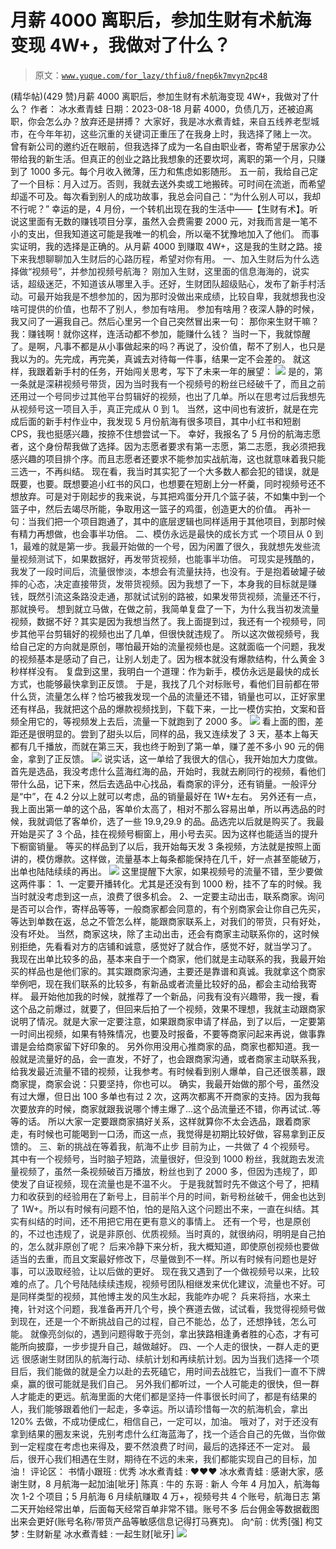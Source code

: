 # 月薪 4000 离职后，参加生财有术航海变现 4W+，我做对了什么？

> 原文：[`www.yuque.com/for_lazy/thfiu8/fnep6k7mvyn2pc48`](https://www.yuque.com/for_lazy/thfiu8/fnep6k7mvyn2pc48)

<ne-h2 id="427da815" data-lake-id="427da815"><ne-heading-ext><ne-heading-anchor></ne-heading-anchor><ne-heading-fold></ne-heading-fold></ne-heading-ext><ne-heading-content><ne-text id="u09240358">(精华帖)(429 赞)月薪 4000 离职后，参加生财有术航海变现 4W+，我做对了什么？</ne-text></ne-heading-content></ne-h2> <ne-p id="uf6ba1283" data-lake-id="uf6ba1283"><ne-text id="ub66d7441">作者： 冰水煮青蛙</ne-text></ne-p> <ne-p id="u521550d7" data-lake-id="u521550d7"><ne-text id="u0c3e3e76">日期：2023-08-18</ne-text></ne-p> <ne-p id="ue4963c4e" data-lake-id="ue4963c4e"><ne-text id="ue2e76db6" ne-bold="true">月薪 4000，负债几万，还被迫离职，你会怎么办？放弃还是拼搏？</ne-text></ne-p> <ne-p id="uad6f5f3d" data-lake-id="uad6f5f3d"><ne-text id="u04cb2dae" style="color: rgb(31, 35, 41);">大家好，我是冰水煮青蛙，来自五线养老型城市，在今年年初，这些沉重的关键词正重压了在我身上时，我选择了赌上一次。</ne-text></ne-p> <ne-p id="ue4da157f" data-lake-id="ue4da157f"><ne-text id="u82251a1a">曾有新公司的邀约近在眼前，但我选择了成为一名自由职业者，寄希望于居家办公带给我的新生活。但真正的创业之路比我想象的还要坎坷，离职的第一个月，只赚到了 1000 多元。每个月收入微薄，压力和焦虑如影随形。</ne-text></ne-p> <ne-p id="ucfe4b9aa" data-lake-id="ucfe4b9aa"><ne-text id="u0cb10699">五一前，我给自己定了一个目标：月入过万。否则，我就去送外卖或工地搬砖。可时间在流逝，而希望却遥不可及。每次看到别人的成功故事，我总会问自己：“为什么别人可以，我却不行呢？”</ne-text></ne-p> <ne-p id="ucd0b5ff3" data-lake-id="ucd0b5ff3"><ne-text id="ub88021c3">幸运的是，4 月份，一个转机出现在我的生活中——【生财有术】。听说这里面有无数的赚钱项目分享，虽然入会费需要 2000 元，对我而言是一笔不小的支出，但我知道这可能是我唯一的机会，所以毫不犹豫地加入了他们。</ne-text></ne-p> <ne-p id="u20bb1ef3" data-lake-id="u20bb1ef3"><ne-text id="u17e90201">而事实证明，我的选择是正确的。从月薪 4000 到赚取 4W+，这是我的生财之路。</ne-text><ne-text id="u83576c9a" style="color: rgb(31, 35, 41);">接下来我想聊聊加入生财后的心路历程，希望对你有用。</ne-text></ne-p> <ne-h3 id="39da3fa2" data-lake-id="39da3fa2"><ne-heading-ext><ne-heading-anchor></ne-heading-anchor><ne-heading-fold></ne-heading-fold></ne-heading-ext><ne-heading-content><ne-text id="ua04098e2" style="color: rgb(31, 35, 41);">一、加入生财后为什么选择做“视频号”，并参加视频号航海？</ne-text></ne-heading-content></ne-h3> <ne-p id="u6976bc16" data-lake-id="u6976bc16"><ne-text id="u8f2c0d52" style="color: rgb(31, 35, 41);">刚加入生财，这里面的信息海海的，说实话，超级迷茫，不知道该从哪里入手。还好，生财团队超级贴心，发布了新手村活动。可最开始我是不想参加的，因为那时没做出来成绩，比较自卑，我就想我也没啥可提供的价值，也帮不了别人，参加有啥用。</ne-text></ne-p> <ne-p id="u905cf22c" data-lake-id="u905cf22c"><ne-text id="uc8767e52">参加有啥用？夜深人静的时候，我又问了一遍我自己。然后心里另一个自己突然冒出来一句：</ne-text></ne-p> <ne-p id="u07a50ece" data-lake-id="u07a50ece"><ne-text id="uf708a500">那你来生财干嘛？我：赚钱啊！就你这样，连活动都不参加，能赚什么钱？</ne-text></ne-p> <ne-p id="u68509c37" data-lake-id="u68509c37"><ne-text id="u2483a5ce">当时一下，我就惊醒了。是啊，凡事不都是从小事做起来的吗？再说了，没价值，帮不了别人，也只是我以为的。先完成，再完美，真诚去对待每一件事，结果一定不会差的。</ne-text></ne-p> <ne-p id="udf8ef29b" data-lake-id="udf8ef29b"><ne-text id="u72a06489">就这样，我跟着新手村的任务，开始闯关思考，写下了未来一年的展望：</ne-text></ne-p> <ne-p id="u5b34f14d" data-lake-id="u5b34f14d"><ne-card data-card-name="image" data-card-type="inline" id="ApGog" data-event-boundary="card">![](img/3b4a46c61eeb4b3b7589d5aed1bb5449.png)</ne-card></ne-p> <ne-p id="uf2c1cef5" data-lake-id="uf2c1cef5"><ne-text id="u0eaa4c4c" style="color: rgb(31, 35, 41);">是的，第一条就是深耕视频号带货，因为当时我有一个视频号的粉丝已经破千了，而且之前还用过一个号同步过其他平台剪辑好的视频，也出了几单。所以在思考过后我想先从视频号这一项目入手，真正完成从 0 到 1。</ne-text></ne-p> <ne-p id="u7a2cfb24" data-lake-id="u7a2cfb24"><ne-text id="u19f860b8">当然，这中间也有波折，就是在完成后面的新手村作业中，我发现 5 月份航海有很多项目，其中小红书和短剧 CPS，我也挺感兴趣，按捺不住想尝试一下。</ne-text></ne-p> <ne-p id="u25f29f90" data-lake-id="u25f29f90"><ne-text id="u7a50cdcd">幸好，我报名了 5 月份的航海志愿者，这个身份帮我做了选择。因为志愿者要求有第一志愿，第二志愿，我必须把我感兴趣的项目排个序。而且志愿者还要求不能参加实战航海，这也就意味着我只能三选一，不再纠结。</ne-text></ne-p> <ne-p id="ued87ad1f" data-lake-id="ued87ad1f"><ne-text id="u9019432d">现在看，我当时其实犯了一个大多数人都会犯的错误，就是既要，也要。既想要追小红书的风口，也想要在短剧上分一杯羹，同时视频号还不想放弃。可是对于刚起步的我来说，与其把鸡蛋分开几个篮子装，不如集中到一个篮子中，然后去竭尽所能，争取用这一篮子的鸡蛋，创造更大的价值。</ne-text></ne-p> <ne-p id="u03e2a7ad" data-lake-id="u03e2a7ad"><ne-text id="uada8f278" style="color: rgb(31, 35, 41);">再补一句：</ne-text><ne-text id="u53f3ff25" ne-bold="true">当我们把一个项目跑通了，其中的底层逻辑也同样适用于其他项目，到那时候有精力再想做，也会事半功倍。</ne-text></ne-p> <ne-h3 id="d6a1a466" data-lake-id="d6a1a466"><ne-heading-ext><ne-heading-anchor></ne-heading-anchor><ne-heading-fold></ne-heading-fold></ne-heading-ext><ne-heading-content><ne-text id="u5f5d7537" style="color: rgb(31, 35, 41);">二、模仿永远是最快的成长方式</ne-text></ne-heading-content></ne-h3> <ne-p id="udd12a2da" data-lake-id="udd12a2da"><ne-text id="u026ba89a" style="color: rgb(31, 35, 41);">一个项目从 0 到 1，最难的就是第一步。我最开始做的一个号，因为闲置了很久，我就想先发些流量视频测试下，如果数据好，再发带货视频，也能事半功倍。</ne-text></ne-p> <ne-p id="u4ec7e1ae" data-lake-id="u4ec7e1ae"><ne-text id="uc5577b92" style="color: rgb(31, 35, 41);">可现实是残酷的，我发了一段时间后，流量很惨淡，本想会有流量扶持，也没有。于是抱着破罐子破摔的心态，决定直接带货，发带货视频。因为我想了一下，本身我的目标就是赚钱，既然引流这条路没走通，那就试试别的路被，如果发带货视频，流量还不行，那就换号。</ne-text></ne-p> <ne-p id="ua650f211" data-lake-id="ua650f211"><ne-text id="u4cd0febd">想到就立马做，在做之前，我简单复盘了一下，为什么我当初发流量视频，数据不好？其实是因为我想当然了。我上面提到过，我还有一个视频号，同步其他平台剪辑好的视频也出了几单，但很快就违规了。</ne-text></ne-p> <ne-p id="u59d6ee1c" data-lake-id="u59d6ee1c"><ne-text id="ua2bbb3b0">所以这次做视频号，我给自己定的方向就是原创，哪怕最开始的流量视频也是。这就面临一个问题，我发的视频基本是感动了自己，让别人划走了。因为根本就没有爆款结构，什么黄金 3 秒样样没有。</ne-text></ne-p> <ne-p id="ua9b39c0d" data-lake-id="ua9b39c0d"><ne-text id="u090d5c31">复盘到这里，我明白一个道理：</ne-text><ne-text id="u196adddc" ne-bold="true">作为新手，模仿永远是最快的成长方式，也能够最快拿到正反馈。</ne-text></ne-p> <ne-p id="uc7859629" data-lake-id="uc7859629"><ne-text id="u508e5b3f">于是，我找了几个对标账号，看他们目前都在带什么货，流量怎么样？恰巧被我发现一个品的流量还不错，销量也可以，正好家里还有样品，我就把这个品的爆款视频找到，下载下来，一比一模仿实拍，文案和音频全用它的，等视频发上去后，流量一下就跑到了 2000 多。</ne-text></ne-p> <ne-p id="udde2847e" data-lake-id="udde2847e"><ne-card data-card-name="image" data-card-type="inline" id="hJCJz" data-event-boundary="card">![](img/f00e97307020c51529f07c49aa8bd586.png)</ne-card></ne-p> <ne-p id="u09c476b3" data-lake-id="u09c476b3"><ne-text id="u57e2f73c">看上面的图，差距还是很明显的。尝到了甜头以后，同样的品，我又连续发了 3 天，基本上每天都有几千播放，</ne-text><ne-text id="u2d43df1f" ne-bold="true">而就在第三天，我也终于盼到了第一单，赚了差不多小 90 元的佣金，拿到了正反馈。</ne-text></ne-p> <ne-p id="u78bd8739" data-lake-id="u78bd8739"><ne-card data-card-name="image" data-card-type="inline" id="xT70H" data-event-boundary="card">![](img/9ee0163ba4584a05a51fa689ec1cf0d8.png)</ne-card></ne-p> <ne-p id="ueab85be1" data-lake-id="ueab85be1"><ne-text id="u3cce97ec">说实话，这一单给了我很大的信心，我开始加大力度做。首先是选品，我没考虑什么蓝海红海的品，开始时，我就去刷同行的视频，看他们带什么品，记下来，然后去选品中心找品，看商家的评分，还有销量。一般评分是“中”，在 4.2 分以上就可以考虑，品的销量最好在 1W+左右。</ne-text></ne-p> <ne-p id="u455b5538" data-lake-id="u455b5538"><ne-text id="ufaf5e436">另外还有一点，我上面出第一单的这个品，客单价太高了，相对不那么容易出单，所以再选品的时候，我就调低了客单价，选了一些 19.9,29.9 的品。品选完以后就是购买了。我最开始是买了 3 个品，挂在视频号橱窗上，用小号去买。因为这样也能适当的提升下橱窗销量。</ne-text></ne-p> <ne-p id="u19f8c849" data-lake-id="u19f8c849"><ne-text id="ua8fd60ce">等买的样品到了以后，我开始每天发 3 条视频，方法就是按照上面讲的，模仿爆款。这样做，流量基本上每条都能保持在几千，好一点甚至能破万，出单也陆陆续续的再出。</ne-text></ne-p> <ne-p id="u46368234" data-lake-id="u46368234"><ne-card data-card-name="image" data-card-type="inline" id="O64E0" data-event-boundary="card">![](img/663a3a5948b96c5c0c30d8668b2f44a6.png)</ne-card></ne-p> <ne-p id="ue9355b1d" data-lake-id="ue9355b1d"><ne-text id="ucb994da0">这里提醒下大家，如果视频号的流量不错，至少要做这两件事：</ne-text></ne-p> <ne-p id="uf2d07024" data-lake-id="uf2d07024"><ne-text id="u8a5083cc">1、</ne-text><ne-text id="u504420df" ne-bold="true">一定要开播转化。</ne-text><ne-text id="u8dfcd39c">尤其是还没有到 1000 粉，挂不了车的时候。我当时就没考虑到这一点，浪费了很多机会。</ne-text></ne-p> <ne-p id="u6d4116fb" data-lake-id="u6d4116fb"><ne-text id="u3b2766e5">2、</ne-text><ne-text id="u09c64b05" ne-bold="true">一定要主动出击，联系商家。</ne-text><ne-text id="u64176e9d">询问是否可以合作，寄样品等等，一般商家都会同意的，有个别商家会让你自己先买，等达到单数在返，总之不管怎么样，能跟商家联系上，对我们的带货，只有好处，没有坏处。</ne-text></ne-p> <ne-p id="ua236e905" data-lake-id="ua236e905"><ne-text id="uac39fa0b">当然，商家这块，除了主动出击，还会有商家主动联系你的，这时候别拒绝，先看看对方的店铺和诚意，感觉好了就合作，感觉不好，就当学习了。</ne-text></ne-p> <ne-p id="ub8522a94" data-lake-id="ub8522a94"><ne-text id="u342997d3">我现在出单比较多的品，基本来自于一个商家，他们就是主动联系的我，我最开始买的样品也是他们家的。其实跟商家沟通，主要还是靠谱和真诚。我就拿这个商家举例吧，现在我们联系的比较多，有新品或者流量比较好的品，都会主动给我寄样。</ne-text></ne-p> <ne-p id="u58d38978" data-lake-id="u58d38978"><ne-text id="u4917eb4e">最开始他加我的时候，就推荐了一个新品，问我有没有兴趣带，我一搜，看这个品之前爆过，就要了，但回来后拍了一个视频，效果不理想，我就主动跟商家说明了情况。就是大家一定要注意，如果跟商家申请了样品，到了以后，一定要第一时间出视频，如果有特殊情况，也要及时报备，不要等商家问起来再说，做事靠谱是会给商家留下好印象的。</ne-text></ne-p> <ne-p id="u9b15c67b" data-lake-id="u9b15c67b"><ne-text id="u7499a476">另外你用没用心推商家的品，商家也都知道。我一般就是流量好的品，会一直发，不好了，也会跟商家沟通，或者商家主动联系我，给我发最近流量不错的视频，让我参考。有时候看到别人爆单，自己还很羡慕，跟商家提，商家会说：只要坚持，你也可以。</ne-text></ne-p> <ne-p id="ufb61300f" data-lake-id="ufb61300f"><ne-text id="u9f9e7e2a">确实，我最开始做的那个号，虽然没有过大爆，但日出 100 多单也有过 2 次，这两次都离不开商家的支持。因为我每次要放弃的时候，商家就跟我说哪个博主爆了...这个品流量还不错，你再试试..等等的话。</ne-text></ne-p> <ne-p id="u1277eaea" data-lake-id="u1277eaea"><ne-text id="uebb5c615">所以大家一定要跟商家搞好关系，这样就算你不太会选品，跟着商家走，有时候也可能喝到一口汤，而这一点，我觉得是初期比较好做，容易拿到正反馈的。</ne-text></ne-p> <ne-h3 id="11579fc7" data-lake-id="11579fc7"><ne-heading-ext><ne-heading-anchor></ne-heading-anchor><ne-heading-fold></ne-heading-fold></ne-heading-ext><ne-heading-content><ne-text id="udb31d2cf" style="color: rgb(31, 35, 41);">三、新的挑战在等着我，航海不止步</ne-text></ne-heading-content></ne-h3> <ne-p id="u001b363f" data-lake-id="u001b363f"><ne-text id="u39e8dae7" style="color: rgb(31, 35, 41);">目前为止，一共做了 4 个视频号。</ne-text></ne-p> <ne-p id="uf81bfee9" data-lake-id="uf81bfee9"><ne-text id="u2c905e71" style="color: rgb(31, 35, 41);">其中有一个视频号，当时脑子短路，流量很好，但没到 1000 粉丝，我就跑去发流量视频了，虽然一条视频破百万播放，粉丝也到了 2000 多，但因为违规了，即使发了自证视频，现在流量也是不温不火。</ne-text></ne-p> <ne-p id="ua583edd1" data-lake-id="ua583edd1"><ne-text id="u4ff22b3b" style="color: rgb(31, 35, 41);">于是我就暂时先不做这个号了，把精力和收获到的经验用在了新号上，目前半个月的时间，新号粉丝破千，佣金也达到了 1W+。所以有时候有问题不怕，怕的是陷入这个问题出不来，一直在纠结。其实有纠结的时间，还不用把它用在更有意义的事情上。</ne-text></ne-p> <ne-p id="u4357ef20" data-lake-id="u4357ef20"><ne-text id="ud2f036e1" style="color: rgb(31, 35, 41);">还有一个号，也是原创的，不过也违规了，说是非原创、优质视频。当时真的，就很纳闷，明明是自己拍的，怎么就非原创了呢？</ne-text></ne-p> <ne-p id="u8de0d9e0" data-lake-id="u8de0d9e0"><ne-text id="u3c40167c" style="color: rgb(31, 35, 41);">后来冷静下来分析，我大概知道，即使原创视频也要做适当的去重，而且文案最好修改下，尽量做到不一样。所以有时候有问题也是好事，可以汲取经验，让以后做的更好。</ne-text></ne-p> <ne-p id="uacb2b20a" data-lake-id="uacb2b20a"><ne-text id="uea45ebaf" style="color: rgb(31, 35, 41);">现在我又遇到了一个做视频号以来，比较难的点了。几个号陆陆续续违规，视频号团队相继发来优化建议，流量也不好。可是同样类型的视频，其他博主发的风生水起，我能咋办呢？</ne-text></ne-p> <ne-p id="ue7e36723" data-lake-id="ue7e36723"><ne-text id="u3e5acd61" style="color: rgb(31, 35, 41);">兵来将挡，水来土掩，针对这个问题，我准备再开几个号，换个赛道去做，试试看，我觉得视频号做到现在，还是一个不断挑战自己的过程，自己不能怂，怂了，还想挣钱，怎么可能。</ne-text></ne-p> <ne-p id="uf106c087" data-lake-id="uf106c087"><ne-text id="u5f59683e" style="color: rgb(31, 35, 41);">就像亮剑似的，遇到问题得敢于亮剑，</ne-text><ne-text id="u1a8f0955" ne-bold="true">拿出狭路相逢勇者胜的心态，才有可能所向披靡</ne-text><ne-text id="u37f91335" style="color: rgb(31, 35, 41);">，一步步提升自己，越做越好。</ne-text></ne-p> <ne-h3 id="9039450f" data-lake-id="9039450f"><ne-heading-ext><ne-heading-anchor></ne-heading-anchor><ne-heading-fold></ne-heading-fold></ne-heading-ext> <ne-heading-content></ne-heading-content></ne-h3> <ne-h3 id="0295e841" data-lake-id="0295e841"><ne-heading-ext><ne-heading-anchor></ne-heading-anchor><ne-heading-fold></ne-heading-fold></ne-heading-ext><ne-heading-content><ne-text id="u22353928" style="color: rgb(31, 35, 41);">四、一个人走的很快，一群人走的更远</ne-text></ne-heading-content></ne-h3> <ne-p id="u3cb1f79f" data-lake-id="u3cb1f79f"><ne-text id="uc67b86a4" style="color: rgb(31, 35, 41);">很感谢生财团队的航海行动、续航计划和再续航计划。因为当我们选择一个项目后，我们能做的就是全力以赴的去死磕它，用时间去战胜它，当我们一直不下牌桌，赢的很可能就是我们自己。</ne-text></ne-p> <ne-p id="u7e763409" data-lake-id="u7e763409"><ne-text id="u516f6ee6" style="color: rgb(31, 35, 41);">另外我们都听过，</ne-text><ne-text id="u8de11aca" ne-bold="true">一个人可能走的很快，但一群人才能走的更远</ne-text><ne-text id="uacddda3f" style="color: rgb(31, 35, 41);">。航海里面的大佬们都是坚持一件事很长时间了，都是有结果的人，我们能够跟着他们一起走，多幸运。所以请珍惜每一次的航海机会，拿出 120% 去做，不成功便成仁，相信自己，一定可以，加油。</ne-text></ne-p> <ne-p id="u9854f60c" data-lake-id="u9854f60c"><ne-text id="ucccb6470" style="color: rgb(31, 35, 41);">哦对了，对于还没有拿到结果的圈友来说，先别考虑什么红海蓝海了，找一个适合自己的先做，当你做到一定程度在考虑也来得及，要不然浪费了时间，最后的选择还不一定对。</ne-text></ne-p> <ne-p id="u406f8860" data-lake-id="u406f8860"><ne-text id="u6dd1aa59" style="color: rgb(31, 35, 41);">最后，很开心我们相遇在生财，期待在不远的未来，我们都能实现自己的目标，加油！</ne-text></ne-p> <ne-hole id="u142417c0" data-lake-id="u142417c0"><ne-card data-card-name="hr" data-card-type="block" id="iiQ8u" data-event-boundary="card"><ne-p id="u347390ab" data-lake-id="u347390ab"><ne-text id="u1fb9cfcb">评论区：</ne-text></ne-p> <ne-p id="u8adca173" data-lake-id="u8adca173"><ne-text id="u58c0858c">书情小跟班 : 优秀</ne-text> <ne-text id="u8ce46763">冰水煮青蛙 : ❤️❤️❤️</ne-text> <ne-text id="u924f300a">冰水煮青蛙 : 感谢大家，感谢生财，8 月航海一起加油[呲牙]</ne-text> <ne-text id="ub019e7f5">陈真 : 牛的</ne-text> <ne-text id="uae7489f9">东哥 : 新人 今年 4 月加入，航海每次 1-2 个项目；5 月航海 6 月续航赚取 4 万+，视频号共 4 个账号，航海日志 第二天开始经常出单，后面每天经常百单非常不错。账号不多 后台佣金等数据截图出来会更好(账号名称/带货产品等敏感信息记得打马赛克)。</ne-text> <ne-text id="u5d3007ca">向^前 : 优秀[强]</ne-text> <ne-text id="u8c9bd8c9">枸艾梦 : 生财新星</ne-text> <ne-text id="uf593617f">冰水煮青蛙 : 一起生财[呲牙]</ne-text></ne-p> <ne-p id="u1b7dd692" data-lake-id="u1b7dd692"><ne-card data-card-name="image" data-card-type="inline" id="TPBdS" data-event-boundary="card">![](img/894d30a529e7c37bcd3392323c99941c.png)  <ne-hole id="u3771092d" data-lake-id="u3771092d"><ne-card data-card-name="hr" data-card-type="block" id="wgoum" data-event-boundary="card"></ne-card></ne-hole></ne-card></ne-p></ne-card></ne-hole>